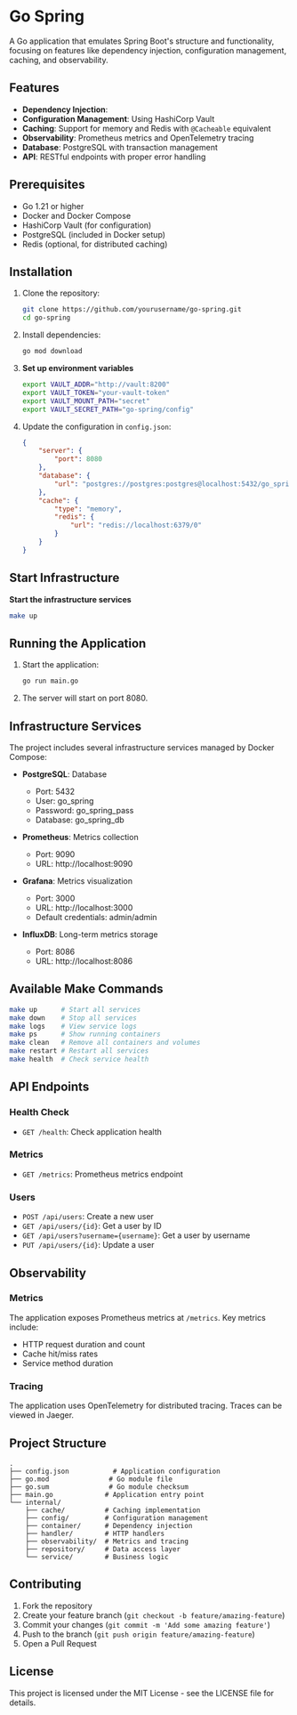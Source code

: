 # Go Spring

A Go application that emulates Spring Boot's structure and functionality, focusing on features like dependency injection, configuration management, caching, and observability.

## Features

- **Dependency Injection**:
- **Configuration Management**: Using HashiCorp Vault
- **Caching**: Support for memory and Redis with `@Cacheable` equivalent
- **Observability**: Prometheus metrics and OpenTelemetry tracing
- **Database**: PostgreSQL with transaction management
- **API**: RESTful endpoints with proper error handling

## Prerequisites

- Go 1.21 or higher
- Docker and Docker Compose
- HashiCorp Vault (for configuration)
- PostgreSQL (included in Docker setup)
- Redis (optional, for distributed caching)

## Installation

1. Clone the repository:
   ```bash
   git clone https://github.com/yourusername/go-spring.git
   cd go-spring
   ```

2. Install dependencies:
   ```bash
   go mod download
   ```

3. **Set up environment variables**
   ```bash
   export VAULT_ADDR="http://vault:8200"
   export VAULT_TOKEN="your-vault-token"
   export VAULT_MOUNT_PATH="secret"
   export VAULT_SECRET_PATH="go-spring/config"
   ```



4. Update the configuration in `config.json`:
   ```json
   {
       "server": {
           "port": 8080
       },
       "database": {
           "url": "postgres://postgres:postgres@localhost:5432/go_spring?sslmode=disable"
       },
       "cache": {
           "type": "memory",
           "redis": {
               "url": "redis://localhost:6379/0"
           }
       }
   }
   ```

## Start Infrastructure
**Start the infrastructure services**
   ```bash
   make up
   ```

## Running the Application

1. Start the application:
   ```bash
   go run main.go
   ```

2. The server will start on port 8080.

## Infrastructure Services

The project includes several infrastructure services managed by Docker Compose:

- **PostgreSQL**: Database
  - Port: 5432
  - User: go_spring
  - Password: go_spring_pass
  - Database: go_spring_db

- **Prometheus**: Metrics collection
  - Port: 9090
  - URL: http://localhost:9090

- **Grafana**: Metrics visualization
  - Port: 3000
  - URL: http://localhost:3000
  - Default credentials: admin/admin

- **InfluxDB**: Long-term metrics storage
  - Port: 8086
  - URL: http://localhost:8086

## Available Make Commands

```bash
make up      # Start all services
make down    # Stop all services
make logs    # View service logs
make ps      # Show running containers
make clean   # Remove all containers and volumes
make restart # Restart all services
make health  # Check service health
```

## API Endpoints

### Health Check
- `GET /health`: Check application health

### Metrics
- `GET /metrics`: Prometheus metrics endpoint

### Users
- `POST /api/users`: Create a new user
- `GET /api/users/{id}`: Get a user by ID
- `GET /api/users?username={username}`: Get a user by username
- `PUT /api/users/{id}`: Update a user

## Observability

### Metrics
The application exposes Prometheus metrics at `/metrics`. Key metrics include:
- HTTP request duration and count
- Cache hit/miss rates
- Service method duration

### Tracing
The application uses OpenTelemetry for distributed tracing. Traces can be viewed in Jaeger.

## Project Structure

```
.
├── config.json           # Application configuration
├── go.mod               # Go module file
├── go.sum               # Go module checksum
├── main.go             # Application entry point
└── internal/
    ├── cache/          # Caching implementation
    ├── config/         # Configuration management
    ├── container/      # Dependency injection
    ├── handler/        # HTTP handlers
    ├── observability/  # Metrics and tracing
    ├── repository/     # Data access layer
    └── service/        # Business logic
```

## Contributing


1. Fork the repository
2. Create your feature branch (`git checkout -b feature/amazing-feature`)
3. Commit your changes (`git commit -m 'Add some amazing feature'`)
4. Push to the branch (`git push origin feature/amazing-feature`)
5. Open a Pull Request

## License

This project is licensed under the MIT License - see the LICENSE file for details. 